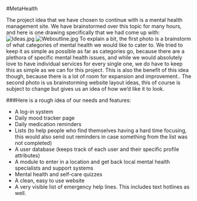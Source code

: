 ﻿#MetaHealth


The project idea that we have chosen to continue with is a mental health management site. We have brainstormed over this topic for many hours, and here is one drawing specifically that we had come up with:   
![Ideas.jpg](./Ideas.JPG)
![Weboutline.jpg](./Weboutline.JPG)
To explain a bit, the first photo is a brainstorm of what categories of mental health we would like to cater to. We tried to keep it as simple as possible as far as categories go, because there are a plethora of specific mental health issues, and while we would absolutely love to have individual services for every single one, we do have to keep this as simple as we can for this project. This is also the benefit of this idea though, because there is a lot of room for expansion and improvement..  The second photo is us brainstorming website layout ideas, this of course is subject to change but gives us an idea of how we’d like it to look. 


###Here is a rough idea of our needs and features: 
* A log-in system
* Daily mood tracker page 
* Daily medication reminders 
* Lists (to help people who find themselves having a hard time focusing, this would also send out reminders in case something from the list was not completed)
* A user database (keeps track of each user and their specific profile attributes) 
* A module to enter in a location and get back local mental health specialists and support systems
* Mental health and self-care quizzes 
* A clean, easy to use website 
* A very visible list of emergency help lines. This includes text hotlines as well.
